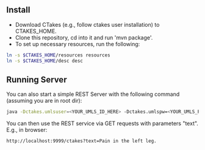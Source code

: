 Install
-------

* Download CTakes (e.g., follow ctakes user installation) to CTAKES_HOME.
* Clone this repository, cd into it and run 'mvn package'.
* To set up necessary resources, run the following:

```bash
ln -s $CTAKES_HOME/resources resources 
ln -s $CTAKES_HOME/desc desc 
```


Running Server
--------------

You can also start a simple REST Server with the following command (assuming you are in root dir):
```bash
java -Dctakes.umlsuser=<YOUR_UMLS_ID_HERE> -Dctakes.umlspw=<YOUR_UMLS_PASSSWORD_HERE> -Xmx5g -cp target/ctakes-server-0.1.jar:/path/to/ctakes/resources/ de.dfki.lt.ctakes.Server host(e.g. localhost) port(e.g. 9999) /path/to/desc.xml
```
You can then use the REST service via GET requests with parameters "text". E.g., in browser:
```bash
http://localhost:9999/ctakes?text=Pain in the left leg.
```